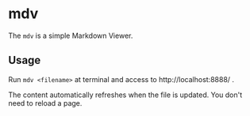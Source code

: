 # mdv

The `mdv` is a simple Markdown Viewer.

## Usage

Run `mdv <filename>` at terminal and access to http://localhost:8888/ .

The content automatically refreshes when the file is updated. You don't need to reload a page.

